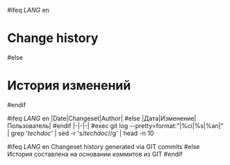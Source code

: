 #ifeq _LANG_ en
# Change history
#else
# История изменений
#endif

#ifeq _LANG_ en
|Date|Changeset|Author|
#else
|Дата|Изменение|Пользователь|
#endif
|-|-|-|
#exec git log --pretty=format:"|%ci|%s|%an|" | grep '_techdoc_' | sed -r 's/_techdoc_//g' | head -n 10 

#ifeq _LANG_ en
Changeset history generated via GIT commits
#else
История составлена на основании коммитов из GIT
#endif
